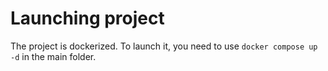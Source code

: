 # Launching project
The project is dockerized. To launch it, you need to use ``` docker compose up -d ``` in the main folder.
